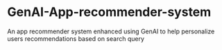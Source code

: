 # GenAI-App-recommender-system
An app recommender system enhanced using GenAI to help personalize users recommendations based on search query
